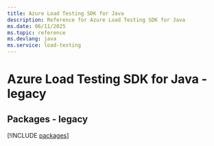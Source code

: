 ```yaml
---
title: Azure Load Testing SDK for Java
description: Reference for Azure Load Testing SDK for Java
ms.date: 06/11/2025
ms.topic: reference
ms.devlang: java
ms.service: load-testing
---
```

# Azure Load Testing SDK for Java - legacy
## Packages - legacy
[!INCLUDE [packages](load-testing-index.md)]